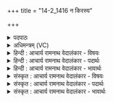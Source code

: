 +++
title = "14-2_1416 न किरस्य"

+++
<details><summary>पदपाठः</summary>

न। किः꣢। अस्य। सहन्त्य। पर्येता꣢। प꣣रि। एता꣢। क꣡य꣢꣯स्य। चि꣣त्। वा꣡जः꣢꣯। अ꣡स्ति। श्रवा꣡य्यः꣢। १४१६।
</details>

<details><summary>अधिमन्त्रम् (VC)</summary>

- अग्निः
- शुनःशेप आजीगर्तिः
- गायत्री
- षड्जः
</details>

<details><summary>हिन्दी : आचार्य रामनाथ वेदालंकार - विषयः</summary>

अगले मन्त्र में परमेश्वर की कृपा का फल वर्णित है।
</details>

<details><summary>हिन्दी : आचार्य रामनाथ वेदालंकार - पदार्थः</summary>

पदार्थान्वय -  हे(सहन्त्य)शत्रुओं को तिरस्कृत करनेवाले अग्रणी परमात्मन्! (कयस्य चित्)युद्ध विद्या के ज्ञाता(अस्य)इस आपके स्तोता को(पर्येता)घेरनेवाला वा उस पर आक्रमण करनेवाला(न किः)कोई नहीं होता,प्रत्युत(वाजः)युद्ध(श्रवाय्यः)उसका यश फैलानेवाला(अस्ति)होता है ॥२॥
</details>

<details><summary>हिन्दी : आचार्य रामनाथ वेदालंकार - भावार्थः</summary>

भावार्थ -  जिस पर जगदीश्वर कृपा करता है,उसे युद्ध में कोई भी हरा नहीं सकता,अपितु वह विजयश्री को प्राप्त करता है ॥२॥
</details>

<details><summary>संस्कृत : आचार्य रामनाथ वेदालंकार - विषयः</summary>

अथ परमेश्वरानुग्रहस्य फलमाह।
</details>

<details><summary>संस्कृत : आचार्य रामनाथ वेदालंकार - पदार्थः</summary>

पदार्थान्वय -  हे(सहन्त्य)शत्रूणामभिभवितः अग्ने अग्रणीः परमात्मन्! (कयस्य२चित्)युद्धविद्याया ज्ञातुः[कि ज्ञाने,जुहोत्यादिः,चिकेति जानाति योद्धुं यः स कयः।] (अस्य)तव स्तोतुः(पर्येता)परिवारकः आक्रमिता वा(न किः)न कश्चिदपि भवति। प्रत्युत(वाजः)सङ्ग्रामः,तस्य(श्रवाय्यः)श्रोतुं योग्यः यशस्करः(अस्ति)जायते ॥२॥३
</details>

<details><summary>संस्कृत : आचार्य रामनाथ वेदालंकार - भावार्थः</summary>

भावार्थ -  यं जगदीश्वरोऽनुगृह्णाति तं सङ्ग्रामे कश्चित् पराजेतुं न क्षमते,प्रत्युत स विजयश्रियं लभते ॥२॥
</details>